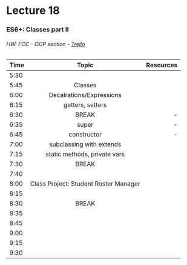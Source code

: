 # Lecture 18
### ES6+: Classes part II
###### HW: FCC - OOP section - [Trello](https://trello.com/b/kP8TwrOh/mcc-frontend-academy)

| Time     |       Topic                            | Resources   |
| ---------|:-------------:                         | -----:      |
| 5:30     |                                        |             |
| 5:45     |  Classes                                     |             |
| 6:00     |  Decalrations/Expressions                                     |             |
| 6:15     |  getters, setters                                      |             |
| 6:30     | BREAK                                  |    -        |
| 6:35     |   super                                     |    -        |
| 6:45     |   constructor                                    |    -        |
| 7:00     |   subclassing with extends                                     |             |
| 7:15     |   static methods, private vars                                     |             |
| 7:30     | BREAK                                  |             |
| 7:40     |                                        |             |
| 8:00     |  Class Project: Student Roster Manager                                      |             |
| 8:15     |                                        |             |
| 8:30     | BREAK                                  |             |
| 8:35     |                                      |             |
| 8:45     |                                        |             |
| 9:00     |                                        |             |
| 9:15     |                                        |             |
| 9:30     |                                        |             |